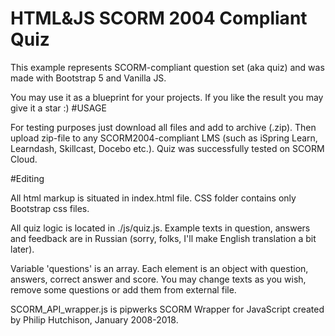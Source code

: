 # HTML&JS SCORM 2004 Compliant Quiz
This example represents SCORM-compliant question set (aka quiz) and was made with Bootstrap 5 and Vanilla JS.

You may use it as a blueprint for your projects. If you like the result you may give it a star :)
#USAGE

For testing purposes just download all files and add to archive (.zip). Then upload zip-file to any SCORM2004-compliant LMS (such as iSpring Learn, Learndash, Skillcast, Docebo etc.). Quiz was successfully tested on SCORM Cloud.

#Editing

All html markup is situated in index.html file. CSS folder contains only Bootstrap css files.

All quiz logic is located in ./js/quiz.js. Example texts in question, answers and feedback are in Russian (sorry, folks, I'll make English translation a bit later).

Variable 'questions' is an array. Each element is an object with question, answers, correct answer and score. You may change texts as you wish, remove some questions or add them from external file.

SCORM_API_wrapper.js is pipwerks SCORM Wrapper for JavaScript created by Philip Hutchison, January 2008-2018.

